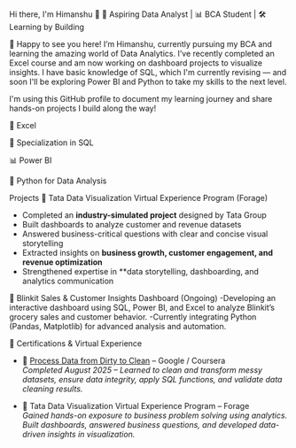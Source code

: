 Hi there, I'm Himanshu 👋
📍 Aspiring Data Analyst | 📊 BCA Student | 🛠️ Learning by Building

🙌 Happy to see you here!
I’m Himanshu, currently pursuing my BCA and learning the amazing world of Data Analytics. I’ve recently completed an Excel course and am now working on dashboard projects to visualize insights. I have basic knowledge of SQL, which I'm currently revising — and soon I'll be exploring Power BI and Python to take my skills to the next level.

I'm using this GitHub profile to document my learning journey and share hands-on projects I build along the way!

📗 Excel

🧮 Specialization in SQL

📊 Power BI 

🐍 Python for Data Analysis 

 Projects
🔹 Tata Data Visualization Virtual Experience Program (Forage)  
- Completed an **industry-simulated project** designed by Tata Group  
- Built dashboards to analyze customer and revenue datasets  
- Answered business-critical questions with clear and concise visual storytelling  
- Extracted insights on **business growth, customer engagement, and revenue optimization**  
- Strengthened expertise in **data storytelling, dashboarding, and analytics communication
  
🔹 Blinkit Sales & Customer Insights Dashboard (Ongoing)
-Developing an interactive dashboard using SQL, Power BI, and Excel to analyze Blinkit’s grocery sales and customer behavior.
-Currently integrating Python (Pandas, Matplotlib) for advanced analysis and automation.



🔹 Certifications & Virtual Experience

- 🏅 [Process Data from Dirty to Clean](https://coursera.org/share/ff97b5ca27fced38721e1d4176ee6f9f) – Google / Coursera  
  *Completed August 2025 – Learned to clean and transform messy datasets, ensure data integrity, apply SQL functions, and validate data cleaning results.*  

- 🏅 Tata Data Visualization Virtual Experience Program – Forage  
  *Gained hands-on exposure to business problem solving using analytics. Built dashboards, answered business questions, and developed data-driven insights in visualization.*  



